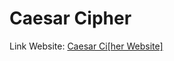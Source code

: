 # Caesar Cipher

Link Website: [Caesar Ci[her Website]](https://glistening-kitsune-02179a.netlify.app/) 

